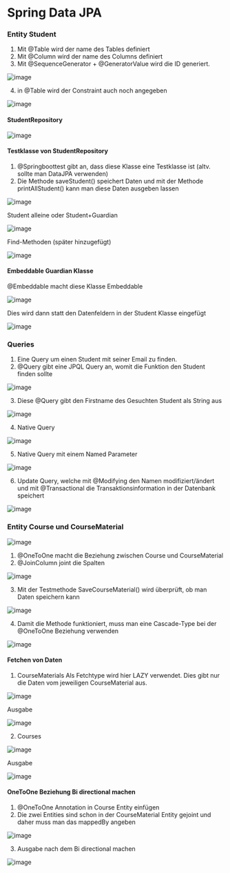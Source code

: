 # Spring Data JPA

### Entity Student
1. Mit @Table wird der name des Tables definiert
2. Mit @Column wird der name des Columns definiert
3. Mit @SequenceGenerator + @GeneratorValue wird die ID generiert.

![image](https://user-images.githubusercontent.com/83290245/142036712-46748ab8-496a-4a8b-a978-35ac3c793e5a.png)

4. in @Table wird der Constraint auch noch angegeben

![image](https://user-images.githubusercontent.com/83290245/142037793-bdefef44-0434-47e1-b44e-d37efd9f650f.png)


#### StudentRepository

![image](https://user-images.githubusercontent.com/83290245/142042749-be2206c1-1cc3-4ba9-bf15-9bd87767f233.png)


#### Testklasse von StudentRepository

1. @Springboottest gibt an, dass diese Klasse eine Testklasse ist (altv. sollte man DataJPA verwenden)
2. Die Methode saveStudent() speichert Daten und mit der Methode printAllStudent() kann man diese Daten ausgeben lassen

![image](https://user-images.githubusercontent.com/83290245/142042877-eda75a2f-cebf-496a-b2d7-faaa99b2cc05.png)

Student alleine oder Student+Guardian

![image](https://user-images.githubusercontent.com/83290245/142046262-005420ac-6bd9-4e19-9c00-e62b20d61684.png)

Find-Methoden (später hinzugefügt)

![image](https://user-images.githubusercontent.com/83290245/142049920-eaaca123-40a9-428c-897c-4df27914ffb3.png)


#### Embeddable Guardian Klasse
@Embeddable macht diese Klasse Embeddable

![image](https://user-images.githubusercontent.com/83290245/142046470-f984db2c-050d-44f6-aa98-e4c3e7994cd3.png)

Dies wird dann statt den Datenfeldern in der Student Klasse eingefügt

![image](https://user-images.githubusercontent.com/83290245/142046584-3c1aad42-375d-43b6-8aef-617da8433306.png)



### Queries

1. Eine Query um einen Student mit seiner Email zu finden.
2. @Query gibt eine JPQL Query an, womit die Funktion den Student finden sollte

![image](https://user-images.githubusercontent.com/83290245/142052195-60552523-3794-4ba9-a015-b2793b4a0313.png)

3. Diese @Query gibt den Firstname des Gesuchten Student als String aus

![image](https://user-images.githubusercontent.com/83290245/142053187-21b000c3-47e5-476b-82ec-42a0e9beece5.png)

4. Native Query

![image](https://user-images.githubusercontent.com/83290245/142056298-ec93b2ea-d5b7-4777-b953-20bb3d01fcfe.png)

5. Native Query mit einem Named Parameter

![image](https://user-images.githubusercontent.com/83290245/142056829-725013c7-d008-479c-b2d6-0e6b31a14b96.png)

6. Update Query, welche mit @Modifying den Namen modifiziert/ändert und mit @Transactional die Transaktionsinformation in der Datenbank speichert

![image](https://user-images.githubusercontent.com/83290245/142057707-3fc02cb7-b360-40d8-a012-55a6168dcc82.png)



### Entity Course und CourseMaterial

![image](https://user-images.githubusercontent.com/83290245/142063078-9dc2d3f7-4d23-4c01-865a-5a5d12d802ce.png)

1. @OneToOne macht die Beziehung zwischen Course und CourseMaterial
2. @JoinColumn joint die Spalten

![image](https://user-images.githubusercontent.com/83290245/142063771-6dfad14a-a83c-456f-b34d-d945d315ef64.png)

3. Mit der Testmethode SaveCourseMaterial() wird überprüft, ob man Daten speichern kann

![image](https://user-images.githubusercontent.com/83290245/142064890-10f13af9-4704-4af5-aebd-30561b7c34fc.png)

4. Damit die Methode funktioniert, muss man eine Cascade-Type bei der @OneToOne Beziehung verwenden

![image](https://user-images.githubusercontent.com/83290245/142065123-0ffd0555-0936-4426-a3c4-26c53b5a16c4.png)


#### Fetchen von Daten

1. CourseMaterials
Als Fetchtype wird hier LAZY verwendet. Dies gibt nur die Daten vom jeweiligen CourseMaterial aus.

![image](https://user-images.githubusercontent.com/83290245/142066986-35f54a36-c38b-4b0a-9c3e-c0ee9a7f88fb.png)

Ausgabe

![image](https://user-images.githubusercontent.com/83290245/142066953-3ec8db01-35fa-40de-8cf3-e996144f7ec6.png)


2. Courses

![image](https://user-images.githubusercontent.com/83290245/142068817-86a0faa8-1593-4523-8763-d33aea4d3420.png)

Ausgabe 

![image](https://user-images.githubusercontent.com/83290245/142068887-903648ff-6e97-429e-8419-e471691bd878.png)


#### OneToOne Beziehung Bi directional machen

1. @OneToOne Annotation in Course Entity einfügen
2. Die zwei Entities sind schon in der CourseMaterial Entity gejoint und daher muss man das mappedBy angeben

![image](https://user-images.githubusercontent.com/83290245/142070458-5f58112f-2f29-4ceb-8b97-cfc3a65c595e.png)

3. Ausgabe nach dem Bi directional machen

![image](https://user-images.githubusercontent.com/83290245/142070356-f3635d5c-6917-4db8-8419-ba733e4f94d7.png)



